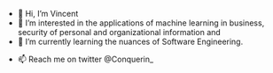 - 👋 Hi, I’m Vincent
- 👀 I’m interested in the applications of machine learning in business, security of personal and organizational information and 
- 🌱 I’m currently learning the nuances of Software Engineering.
<!--- /*- 💞️ I’m looking to collaborate on ...... --->
- 📫 Reach me on twitter @Conquerin_

<!---
nerdoutlook/nerdoutlook is a ✨ special ✨ repository because its `README.md` (this file) appears on your GitHub profile.
You can click the Preview link to take a look at your changes.
--->
